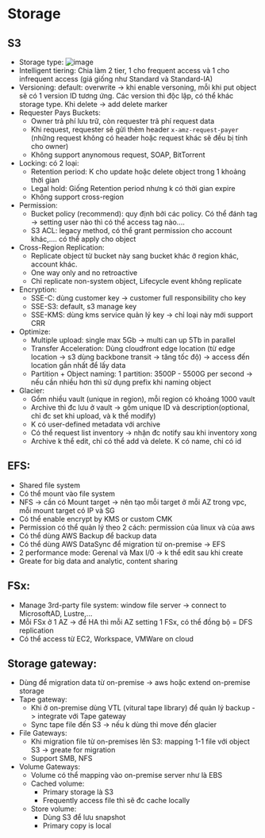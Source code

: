 # Storage

## S3
 - Storage type: ![image](https://user-images.githubusercontent.com/40649408/68846778-f0db5a80-0710-11ea-8d06-d0f08297f8ee.png)
 - Intelligent tiering: Chia làm 2 tier, 1 cho frequent access và 1 cho infrequent access (giá giống như Standard và Standard-IA)
 - Versioning: default: overwrite -> khi enable versoning, mỗi khi put object sẽ có 1 version ID tương ứng. Các version thì độc lập, có thể khác storage type. Khi delete -> add delete marker
 - Requester Pays Buckets: 
   - Owner trả phí lưu trữ, còn requester trả phí request data
   - Khi request, requester sẽ gửi thêm header `x-amz-request-payer` (những request không có header hoặc request khác sẽ đều bị tính cho owner)
   - Không support anynomous request, SOAP, BitTorrent
 - Locking: có 2 loại:
   - Retention period: K cho update hoặc delete object trong 1 khoảng thời gian 
   - Legal hold: Giống Retention period nhưng k có thời gian expire
   - Không support cross-region
 - Permission:
   - Bucket policy (recommend): quy định bởi các policy. Có thể đánh tag -> setting user nào thì có thể access tag nào....
   - S3 ACL: legacy method, có thể grant permission cho account khác,.... có thể apply cho object
 - Cross-Region Replication:
   - Replicate object từ bucket này sang bucket khác ở region khác, account khác.
   - One way only and no retroactive
   - Chỉ replicate non-system object, Lifecycle event không replicate
 - Encryption:
   - SSE-C: dùng customer key -> customer full responsibility cho key
   - SSE-S3: default, s3 manage key
   - SSE-KMS: dùng kms service quản lý key -> chỉ loại này mới support CRR
 - Optimize:
   - Multiple upload: single max 5Gb -> multi can up 5Tb in parallel
   - Transfer Acceleration: Dùng cloudfront edge location (từ edge location -> s3 dùng backbone transit -> tăng tốc độ) -> access đến location gần nhất để lấy data
   - Partition + Object naming: 1 partition: 3500P - 5500G per second -> nếu cần nhiều hơn thì sử dụng prefix khi naming object
 - Glacier:
   - Gồm nhiều vault (unique in region), mỗi region có khoảng 1000 vault
   - Archive thì đc lưu ở vault -> gồm unique ID và description(optional, chỉ đc set khi upload, và k thể modify)
   - K có user-defined metadata với archive
   - Có thể request list inventory -> nhận đc notify sau khi inventory xong
   - Archive k thể edit, chỉ có thể add và delete. K có name, chỉ có id

## EFS:
 - Shared file system
 - Có thể mount vào file system
 - NFS -> cần có Mount target -> nên tạo mỗi target ở mỗi AZ trong vpc, mỗi mount target có IP và SG
 - Có thể enable encrypt by KMS or custom CMK
 - Permission có thể quản lý theo 2 cách: permission của linux và của aws
 - Có thể dùng AWS Backup để backup data
 - Có thể dùng AWS DataSync để migration từ on-premise -> EFS
 - 2 performance mode: Gerenal và Max I/0 -> k thể edit sau khi create
 - Greate for big data and analytic, content sharing
 
## FSx:
 - Manage 3rd-party file system: window file server -> connect to MicrosoftAD, Lustre,...
 - Mỗi FSx ở 1 AZ -> để HA thì mỗi AZ setting 1 FSx, có thể đồng bộ = DFS replication
 - Có thể access từ EC2, Workspace, VMWare on cloud

## Storage gateway:
 - Dùng để migration data từ on-premise -> aws hoặc extend on-premise storage
 - Tape gateway:
   - Khi ở on-premise dùng VTL (vitural tape library) để quản lý backup -> integrate với Tape gateway
   - Sync tape file đến S3 -> nếu k dùng thì move đến glacier
 - File Gateways:
   - Khi migration file từ on-premises lên S3: mapping 1-1 file với object S3 -> greate for migration
   - Support SMB, NFS
 - Volume Gateways:
   - Volume có thể mapping vào on-premise server như là EBS
   - Cached volume:
     - Primary storage là S3
     - Frequently access file thì sẽ đc cache locally
   - Store volume:
     - Dùng S3 để lưu snapshot
     - Primary copy is local
